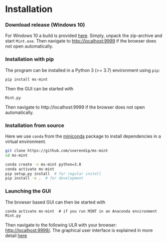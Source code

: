    
# Installation

### Download release (Windows 10)

For Windows 10 a build is provided [here](https://github.com/soerendip/ms-mint/releases/download/v0.0.30/Mint-0.0.30-Windows10.zip). Simply, unpack the zip-archive and start `Mint.exe`. Then navigate to [http://localhost:9999](http://localhost:9999) if the browser does not open automatically.


### Installation with pip

The program can be installed in a Python 3 (>= 3.7) environment using `pip`:

    pip install ms-mint

Then the GUI can be started with 

    Mint.py

Then navigate to http://localhost:9999 if the browser does not open automatically.


### Installation from source

Here we use `conda` from the [miniconda](https://conda.io/en/latest/miniconda.html) package to install dependencies in a virtual environment.

```bash
git clone https://github.com/soerendip/ms-mint
cd ms-mint

conda create -n ms-mint python=3.8
conda activate ms-mint
pip setup.py install  # for regular install
pip install -e .  # for development
```


### Launching the GUI

The browser based GUI can then be started with

    conda activate ms-mint  # if you run MINT in an Anaconda environment
    Mint.py

Then navigate to the following ULR with your browser: [http://localhost:9999/](http://localhost:9999/). The graphical user interface is explained in more detail [here](gui.md)

